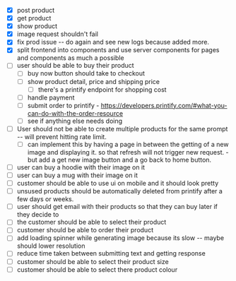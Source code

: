 - [x] post product
- [x] get product 
- [x] show product 
- [x] image request shouldn't fail 
- [x] fix prod issue -- do again and see new logs because added more. 
- [x] split frontend into components and use server components for pages and components as much a possible 
- [ ] user should be able to buy their product
    - [ ] buy now button should take to checkout 
    - [ ] show product detail, price and shipping price 
        - [ ] there's a printify endpoint for shopping cost 
    - [ ] handle payment 
    - [ ] submit order to printify - https://developers.printify.com/#what-you-can-do-with-the-order-resource
    - [ ] see if anything else needs doing 
- [ ] User should not be able to create multiple products for the same prompt -- will prevent hitting rate limit.
    - [ ] can implement this by having a page in between the getting of a new image and displaying it. so that refresh will not trigger new request. - but add a get new image button and a go back to home button. 
- [ ] user can buy a hoodie with their image on it 
- [ ] user can buy a mug with their image on it
- [ ] customer should be able to use ui on mobile and it should look pretty
- [ ] unsused products should be automatically deleted from printify after a few days or weeks. 
- [ ] user should get email with their products so that they can buy later if they decide to
- [ ] the customer should be able to select their product
- [ ] customer should be able to order their product 
- [ ] add loading spinner while generating image because its slow -- maybe should lower resolution
- [ ] reduce time taken between submitting text and getting response
- [ ] customer should be able to select their product size
- [ ] customer should be able to select there product colour